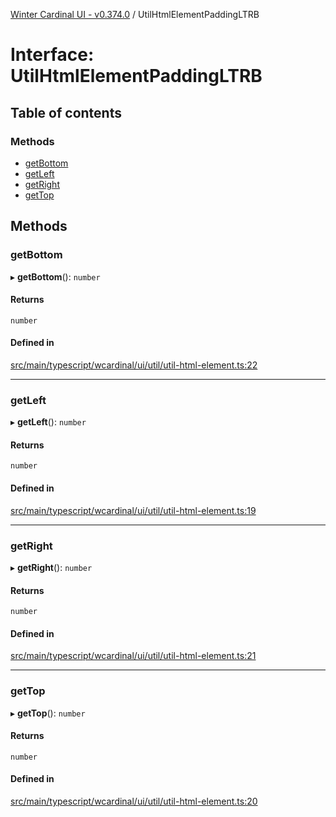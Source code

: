 [Winter Cardinal UI - v0.374.0](../index.md) / UtilHtmlElementPaddingLTRB

# Interface: UtilHtmlElementPaddingLTRB

## Table of contents

### Methods

- [getBottom](UtilHtmlElementPaddingLTRB.md#getbottom)
- [getLeft](UtilHtmlElementPaddingLTRB.md#getleft)
- [getRight](UtilHtmlElementPaddingLTRB.md#getright)
- [getTop](UtilHtmlElementPaddingLTRB.md#gettop)

## Methods

### getBottom

▸ **getBottom**(): `number`

#### Returns

`number`

#### Defined in

[src/main/typescript/wcardinal/ui/util/util-html-element.ts:22](https://github.com/winter-cardinal/winter-cardinal-ui/blob/v0.310.1/src/main/typescript/wcardinal/ui/util/util-html-element.ts#L22)

___

### getLeft

▸ **getLeft**(): `number`

#### Returns

`number`

#### Defined in

[src/main/typescript/wcardinal/ui/util/util-html-element.ts:19](https://github.com/winter-cardinal/winter-cardinal-ui/blob/v0.310.1/src/main/typescript/wcardinal/ui/util/util-html-element.ts#L19)

___

### getRight

▸ **getRight**(): `number`

#### Returns

`number`

#### Defined in

[src/main/typescript/wcardinal/ui/util/util-html-element.ts:21](https://github.com/winter-cardinal/winter-cardinal-ui/blob/v0.310.1/src/main/typescript/wcardinal/ui/util/util-html-element.ts#L21)

___

### getTop

▸ **getTop**(): `number`

#### Returns

`number`

#### Defined in

[src/main/typescript/wcardinal/ui/util/util-html-element.ts:20](https://github.com/winter-cardinal/winter-cardinal-ui/blob/v0.310.1/src/main/typescript/wcardinal/ui/util/util-html-element.ts#L20)
